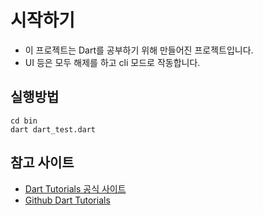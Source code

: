 # 시작하기
- 이 프로젝트는 Dart를 공부하기 위해 만들어진 프로젝트입니다.
- UI 등은 모두 해제를 하고 cli 모드로 작동합니다.

## 실행방법
  ```
  cd bin
  dart dart_test.dart
  ```

## 참고 사이트
- [Dart Tutorials 공식 사이트](https://dart.dev/tutorials)
- [Github Dart Tutorials](https://github.com/drsungwon/dart-tutorial)
